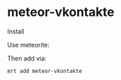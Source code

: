 meteor-vkontakte
================

Install

Use meteorite:

Then add via:

```mrt add meteor-vkontakte```
